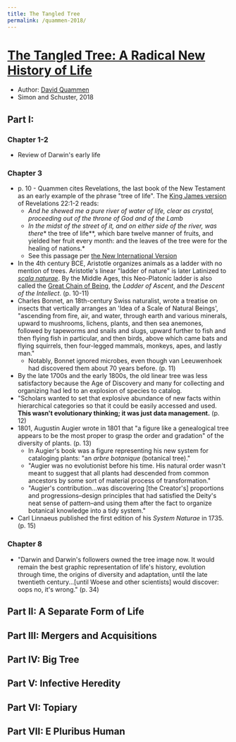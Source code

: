```yaml
---
title: The Tangled Tree
permalink: /quammen-2018/
---
```


# [The Tangled Tree: A Radical New History of Life](https://www.simonandschuster.com/books/The-Tangled-Tree/David-Quammen/9781476776637) 
* Author: [David Quammen](https://en.wikipedia.org/wiki/David_Quammen)
* Simon and Schuster, 2018

## Part I:
### Chapter 1-2
* Review of Darwin's early life

### Chapter 3
* p. 10 - Quammen cites Revelations, the last book of the New Testament as an early example of the phrase "tree of life".  The [King James version](https://www.youtube.com/watch?v=x5c2iRHlAHA) of Revelations 22:1-2 reads: 
	* *And he shewed me a pure river of water of life, clear as crystal, proceeding out of the throne of God and of the Lamb*
	* *In the midst of the street of it, and on either side of the river, was there** the tree of life**, which bare twelve manner of fruits, and yielded her fruit every month: and the leaves of the tree were for the healing of nations.*
	* See this passage per [the New International Version](https://www.biblegateway.com/passage/?search=Revelation%2022&version=NIV)
* In the 4th century BCE, Aristotle organizes animals as a ladder with no mention of trees. Aristotle's linear "ladder of nature" is later Latinized to [*scala naturae*](https://sites.google.com/site/aristotlethebiologist/aristotle-s-biology/great-chain-of-being). By the Middle Ages, this Neo-Platonic ladder is also called the [Great Chain of Being](https://en.wikipedia.org/wiki/Great_chain_of_being), the *Ladder of Ascent*, and *the Descent of the Intellect*. (p. 10-11)
* Charles Bonnet, an 18th-century Swiss naturalist, wrote a treatise on insects that vertically arranges an 'Idea of a Scale of Natural Beings', "ascending from fire, air, and water, through earth and various minerals, upward to mushrooms, lichens, plants, and then sea anemones, followed by tapeworms and snails and slugs, upward further to fish and then flying fish in particular, and then birds, above which came bats and flying squirrels, then four-legged mammals, monkeys, apes, and lastly man."
	* Notably, Bonnet ignored microbes, even though van Leeuwenhoek had discovered them about 70 years before. (p. 11)
* By the late 1700s and the early 1800s, the old linear tree was less satisfactory because the Age of Discovery and many for collecting and organizing had led to an explosion of species to catalog. 
* "Scholars wanted to set that explosive abundance of new facts within hierarchical categories so that it could be easily accessed and used. **This wasn't evolutionary thinking; it was just data management.** (p. 12)
* 1801, Augustin Augier wrote in 1801 that "a figure like a genealogical tree appears to be the most proper to grasp the order and gradation" of the diversity of plants. (p. 13)
	* In Augier's book was a figure representing his new system for cataloging plants: "an *arbre botanique* (botanical tree)."
	* "Augier was no evolutionist before his time. His natural order wasn't meant to suggest that all plants had descended from common ancestors by some sort of material process of transformation."
	* "Augier's contribution...was discovering [the Creator's] proportions and progressions–design principles that had satisfied the Deity's neat sense of pattern–and using them after the fact to organize botanical knowledge into a tidy system."
* Carl Linnaeus published the first edition of his *System Naturae* in 1735. (p. 15)



### Chapter 8
* "Darwin and Darwin's followers owned the tree image now. It would remain the best graphic representation of life's history, evolution through time, the origins of diversity and adaptation, until the late twentieth century...[until Woese and other scientists] would discover: oops no, it's wrong." (p. 34)


## Part II: A Separate Form of Life
## Part III: Mergers and Acquisitions
## Part IV: Big Tree
## Part V: Infective Heredity
## Part VI: Topiary
## Part VII: E Pluribus Human
